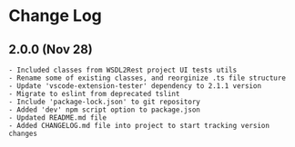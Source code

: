 # Change Log

## 2.0.0 (Nov 28)
	- Included classes from WSDL2Rest project UI tests utils
	- Rename some of existing classes, and reorginize .ts file structure
	- Update 'vscode-extension-tester' dependency to 2.1.1 version
	- Migrate to eslint from deprecated tslint
	- Include 'package-lock.json' to git repository
	- Added 'dev' npm script option to package.json
	- Updated README.md file
	- Added CHANGELOG.md file into project to start tracking version changes